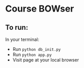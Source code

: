 # Course BOWser

## To run:
In your terminal:
- Run `python db_init.py`
- Run `python app.py`
- Visit page at your local browser
